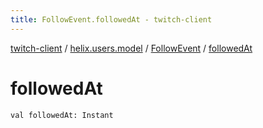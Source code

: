 ```yaml
---
title: FollowEvent.followedAt - twitch-client
---
```


[twitch-client](../../index.html) / [helix.users.model](../index.html) / [FollowEvent](index.html) / [followedAt](./followed-at.html)

# followedAt

`val followedAt: Instant`